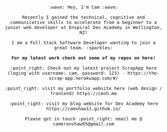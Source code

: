 <p align="center">
  <samp>
    :wave: Hey, I'm Cam :wave:
    <br><br>Recently I gained the technical, cognitive and communicative skills to
      accelerate from a beginner to a junior web developer at Enspiral Dev Academy in Wellington, NZ!
    <br><br>I am a Full Stack Software Developer wanting to join a great team. :sparkles:
    <br><br> <b>For my latest work check out some of my repos on here!</b>
    <br><br> :point_right: Check out my latest project ScrapApp here (loging with username: cam, password: 123) - https://the-scrap-app.herokuapp.com/#/
    <br><br> :point_right: visit my portfolio website here (web design / frontend) https://cmsh.me
    <br><br> :point_right: visit my blog website for Dev Academy here https://camshaw11.github.io/
    <br><br> Please get in touch :point_right: email me @ cameronshaw95@gmail.com
  </samp>
</p>
